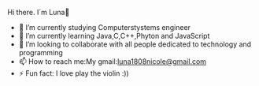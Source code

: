 Hi there. I´m Luna👋


- 🔭 I’m currently studying Computerstystems engineer
- 🌱 I’m currently learning Java,C,C++,Phyton and JavaScript
- 👯 I’m looking to collaborate with all people dedicated to technology and programming
- 📫 How to reach me:My gmail:luna1808nicole@gmail.com
- ⚡ Fun fact: I love play the violin :))

